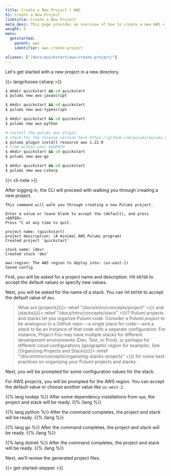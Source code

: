 ```yaml
---
title: Create a New Project | AWS
h1: Create a New Project
linktitle: Create a New Project
meta_desc: This page provides an overview of how to create a new AWS + Pulumi project.
weight: 5
menu:
  getstarted:
    parent: aws
    identifier: aws-create-project

aliases: ["/docs/quickstart/aws/create-project/"]
---
```


Let's get started with a new project in a new directory.

{{< langchoose csharp >}}

<div class="language-prologue-javascript"></div>

```bash
$ mkdir quickstart && cd quickstart
$ pulumi new aws-javascript
```

<div class="language-prologue-typescript"></div>

```bash
$ mkdir quickstart && cd quickstart
$ pulumi new aws-typescript
```

<div class="language-prologue-python"></div>

```bash
$ mkdir quickstart && cd quickstart
$ pulumi new aws-python
```

<div class="language-prologue-go"></div>

```bash
# install the pulumi aws plugin
# check for the release version here https://github.com/pulumi/pulumi-aws/releases
$ pulumi plugin install resource aws 1.22.0
# from within your $GOPATH
$ mkdir quickstart && cd quickstart
$ pulumi new aws-go
```

<div class="language-prologue-csharp"></div>

```bash
$ mkdir quickstart && cd quickstart
$ pulumi new aws-csharp
```

{{< cli-note >}}

After logging in, the CLI will proceed with walking you through creating a new project.

```
This command will walk you through creating a new Pulumi project.

Enter a value or leave blank to accept the (default), and press <ENTER>.
Press ^C at any time to quit.

project name: (quickstart)
project description: (A minimal AWS Pulumi program)
Created project 'quickstart'

stack name: (dev)
Created stack 'dev'

aws:region: The AWS region to deploy into: (us-east-1)
Saved config
```

First, you will be asked for a project name and description. Hit `ENTER` to accept the default values or specify new values.

Next, you will be asked for the name of a stack. You can hit `ENTER` to accept the default value of `dev`.

> What are [projects]({{< relref "/docs/intro/concepts/project" >}}) and [stacks]({{< relref "/docs/intro/concepts/stack" >}})? Pulumi projects and stacks let you organize Pulumi code. Consider a Pulumi _project_ to be analogous to a GitHub repo---a single place for code---and a _stack_ to be an instance of that code with a separate configuration. For instance, _Project Foo_ may have multiple stacks for different development environments (Dev, Test, or Prod), or perhaps for different cloud configurations (geographic region for example). See [Organizing Projects and Stacks]({{< relref "/docs/intro/concepts/organizing-stacks-projects" >}}) for some best practices on organizing your Pulumi projects and stacks.

Next, you will be prompted for some configuration values for the stack.

For AWS projects, you will be prompted for the AWS region. You can accept the default value or choose another value like `us-west-2`.

{{% lang nodejs %}}
After some dependency installations from `npm`, the project and stack will be ready.
{{% /lang %}}

{{% lang python %}}
After the command completes, the project and stack will be ready.
{{% /lang %}}

{{% lang go %}}
After the command completes, the project and stack will be ready.
{{% /lang %}}

{{% lang dotnet %}}
After the command completes, the project and stack will be ready.
{{% /lang %}}

Next, we'll review the generated project files.

{{< get-started-stepper >}}

